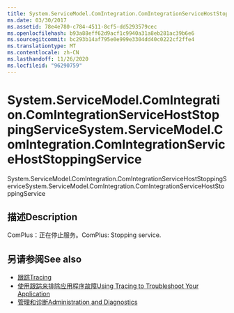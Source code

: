 ```yaml
---
title: System.ServiceModel.ComIntegration.ComIntegrationServiceHostStoppingService
ms.date: 03/30/2017
ms.assetid: 78e4e780-c784-4511-8cf5-dd5293579cec
ms.openlocfilehash: b93a88eff62d9acf1c9940a31a8eb281ac39b6e6
ms.sourcegitcommit: bc293b14af795e0e999e3304dd40c0222cf2ffe4
ms.translationtype: MT
ms.contentlocale: zh-CN
ms.lasthandoff: 11/26/2020
ms.locfileid: "96290759"
---
```

# <a name="systemservicemodelcomintegrationcomintegrationservicehoststoppingservice"></a><span data-ttu-id="4d606-102">System.ServiceModel.ComIntegration.ComIntegrationServiceHostStoppingService</span><span class="sxs-lookup"><span data-stu-id="4d606-102">System.ServiceModel.ComIntegration.ComIntegrationServiceHostStoppingService</span></span>

<span data-ttu-id="4d606-103">System.ServiceModel.ComIntegration.ComIntegrationServiceHostStoppingService</span><span class="sxs-lookup"><span data-stu-id="4d606-103">System.ServiceModel.ComIntegration.ComIntegrationServiceHostStoppingService</span></span>  
  
## <a name="description"></a><span data-ttu-id="4d606-104">描述</span><span class="sxs-lookup"><span data-stu-id="4d606-104">Description</span></span>  

 <span data-ttu-id="4d606-105">ComPlus：正在停止服务。</span><span class="sxs-lookup"><span data-stu-id="4d606-105">ComPlus: Stopping service.</span></span>  
  
## <a name="see-also"></a><span data-ttu-id="4d606-106">另请参阅</span><span class="sxs-lookup"><span data-stu-id="4d606-106">See also</span></span>

- [<span data-ttu-id="4d606-107">跟踪</span><span class="sxs-lookup"><span data-stu-id="4d606-107">Tracing</span></span>](index.md)
- [<span data-ttu-id="4d606-108">使用跟踪来排除应用程序故障</span><span class="sxs-lookup"><span data-stu-id="4d606-108">Using Tracing to Troubleshoot Your Application</span></span>](using-tracing-to-troubleshoot-your-application.md)
- [<span data-ttu-id="4d606-109">管理和诊断</span><span class="sxs-lookup"><span data-stu-id="4d606-109">Administration and Diagnostics</span></span>](../index.md)
